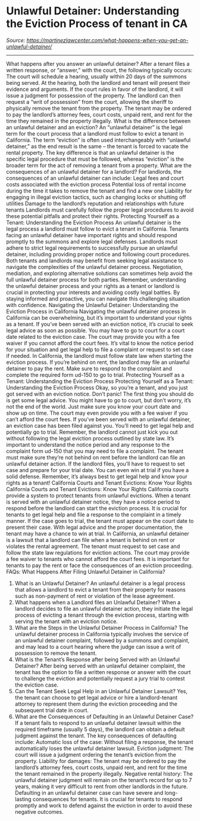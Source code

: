 # Unlawful Detainer: Understanding the Eviction Process of tenant in CA

_Source: https://martinezlawcenter.com/what-happens-when-you-get-an-unlawful-detainer/_

---

What happens after you answer an unlawful detainer?
After a tenant files a written response, or “answer,” with the court, the following typically occurs:
The court will schedule a hearing, usually within 20 days of the summons being served.
At the hearing, both the landlord and tenant will present their evidence and arguments.
If the court rules in favor of the landlord, it will issue a judgment for possession of the property.
The landlord can then request a “writ of possession” from the court, allowing the sheriff to physically remove the tenant from the property.
The tenant may be ordered to pay the landlord’s attorney fees, court costs, unpaid rent, and rent for the time they remained in the property illegally.
What is the difference between an unlawful detainer and an eviction?
An “unlawful detainer” is the legal term for the court process that a landlord must follow to evict a tenant in California. The term “eviction” is often used interchangeably with “unlawful detainer,” as the end result is the same – the tenant is forced to vacate the rental property.
The key difference is that an unlawful detainer is the specific legal procedure that must be followed, whereas “eviction” is the broader term for the act of removing a tenant from a property.
What are the consequences of an unlawful detainer for a landlord?
For landlords, the consequences of an unlawful detainer can include:
Legal fees and court costs associated with the eviction process
Potential loss of rental income during the time it takes to remove the tenant and find a new one
Liability for engaging in illegal eviction tactics, such as changing locks or shutting off utilities
Damage to the landlord’s reputation and relationships with future tenants
Landlords must carefully follow the proper legal procedures to avoid these potential pitfalls and protect their rights.
Protecting Yourself as a Tenant: Understanding the Eviction Process
An unlawful detainer is the legal process a landlord must follow to evict a tenant in California.
Tenants facing an unlawful detainer have important rights and should respond promptly to the summons and explore legal defenses.
Landlords must adhere to strict legal requirements to successfully pursue an unlawful detainer, including providing proper notice and following court procedures.
Both tenants and landlords may benefit from seeking legal assistance to navigate the complexities of the unlawful detainer process.
Negotiation, mediation, and exploring alternative solutions can sometimes help avoid the full unlawful detainer process for both parties.
Remember, understanding the unlawful detainer process and your rights as a tenant or landlord is crucial in protecting your interests and avoiding costly legal battles. By staying informed and proactive, you can navigate this challenging situation with confidence.
Navigating the Unlawful Detainer: Understanding the Eviction Process in California
Navigating the unlawful detainer process in California can be overwhelming, but it’s important to understand your rights as a tenant.
If you’ve been served with an eviction notice, it’s crucial to seek legal advice as soon as possible. You may have to go to court for a court date related to the eviction case. The court may provide you with a fee waiver if you cannot afford the court fees.
It’s vital to know the notice period for your situation and get legal help to file a complaint or request to set case if needed.
In California, the landlord must follow state law when starting the eviction process. If you’re behind on rent, the landlord may file an unlawful detainer to pay the rent.
Make sure to respond to the complaint and complete the required form ud-150 to go to trial.
Protecting Yourself as a Tenant: Understanding the Eviction Process
Protecting Yourself as a Tenant: Understanding the Eviction Process
Okay, so you’re a tenant, and you just got served with an eviction notice. Don’t panic! The first thing you should do is get some legal advice. You might have to go to court, but don’t worry, it’s not the end of the world. Just make sure you know your court date and show up on time.
The court may even provide you with a fee waiver if you can’t afford the court fees. If you’ve been served with an unlawful detainer, an eviction case has been filed against you.
You’ll need to get legal help and potentially go to trial. Remember, the landlord cannot just kick you out without following the legal eviction process outlined by state law.
It’s important to understand the notice period and any response to the complaint form ud-150 that you may need to file a complaint.
The tenant must make sure they’re not behind on rent before the landlord can file an unlawful detainer action. If the landlord files, you’ll have to request to set case and prepare for your trial date.
You can even win at trial if you have a solid defense. Remember, it’s always best to get legal help and know your rights as a tenant!
California Courts and Tenant Evictions: Know Your Rights
California Courts and Tenant Evictions: Know Your Rights California courts provide a system to protect tenants from unlawful evictions.
When a tenant is served with an unlawful detainer notice, they have a notice period to respond before the landlord can start the eviction process. It is crucial for tenants to get legal help and file a response to the complaint in a timely manner.
If the case goes to trial, the tenant must appear on the court date to present their case. With legal advice and the proper documentation, the tenant may have a chance to win at trial.
In California, an unlawful detainer is a lawsuit that a landlord can file when a tenant is behind on rent or violates the rental agreement.
The tenant must request to set case and follow the state law regulations for eviction actions.
The court may provide a fee waiver to tenants who cannot afford the court fees. It is important for tenants to pay the rent or face the consequences of an eviction proceeding.
FAQs: What Happens After Filing Unlawful Detainer in California?
1. What is an Unlawful Detainer?
An unlawful detainer is a legal process that allows a landlord to evict a tenant from their property for reasons such as non-payment of rent or violation of the lease agreement.
2. What happens when a Landlord files an Unlawful Detainer?
When a landlord decides to file an unlawful detainer action, they initiate the legal process of evicting a tenant through the eviction process, starting with serving the tenant with an eviction notice.
3. What are the Steps in the Unlawful Detainer Process in California?
The unlawful detainer process in California typically involves the service of an unlawful detainer complaint, followed by a summons and complaint, and may lead to a court hearing where the judge can issue a writ of possession to remove the tenant.
4. What is the Tenant’s Response after being Served with an Unlawful Detainer?
After being served with an unlawful detainer complaint, the tenant has the option to file a written response or answer with the court to challenge the eviction and potentially request a jury trial to contest the eviction case.
5. Can the Tenant Seek Legal Help in an Unlawful Detainer Lawsuit?
Yes, the tenant can choose to get legal advice or hire a landlord-tenant attorney to represent them during the eviction proceeding and the subsequent trial date in court.
6. What are the Consequences of Defaulting in an Unlawful Detainer Case?
If a tenant fails to respond to an unlawful detainer lawsuit within the required timeframe (usually 5 days), the landlord can obtain a default judgment against the tenant. The key consequences of defaulting include:
Automatic loss of the case: Without filing a response, the tenant automatically loses the unlawful detainer lawsuit.
Eviction judgment: The court will issue a judgment ordering the tenant’s eviction from the property.
Liability for damages: The tenant may be ordered to pay the landlord’s attorney fees, court costs, unpaid rent, and rent for the time the tenant remained in the property illegally.
Negative rental history: The unlawful detainer judgment will remain on the tenant’s record for up to 7 years, making it very difficult to rent from other landlords in the future.
Defaulting in an unlawful detainer case can have severe and long-lasting consequences for tenants. It is crucial for tenants to respond promptly and work to defend against the eviction in order to avoid these negative outcomes.